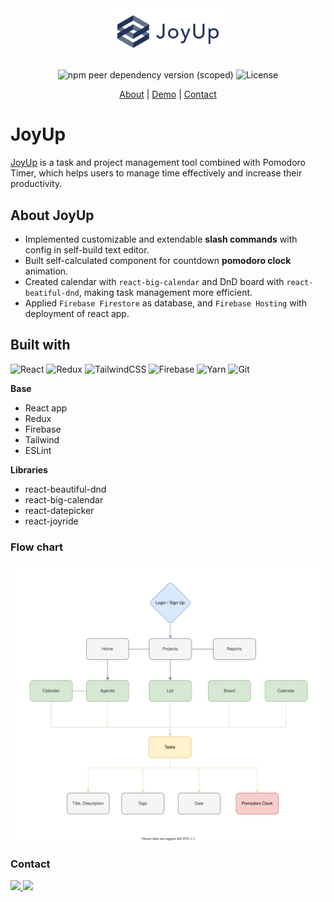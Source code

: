 <div align="center">
  <a href="https://joyup-management.web.app" style="margin-bottom:20px; display:block;">
    <img src="./src/assets/images/logo/dark-name/rectengle_logo.png" alt="Logo" width="200px">
  </a>

![npm peer dependency version (scoped)](https://img.shields.io/npm/dependency-version/eslint-config-prettier/peer/eslint) ![License](https://img.shields.io/badge/License-MIT-blue)


  <p align="center">
    <a href="https://github.com/Joy-port/joyup# About-JoyUp">About</a>
    |
    <a href="https://github.com/Joy-port/joyup# Demo">Demo</a>
    |
    <a href="https://github.com/Joy-port/joyup#Contact">Contact</a>
  </p>
</div>

# JoyUp
[JoyUp](https://joyup-management.web.app) is a task and project management tool combined with Pomodoro Timer, which helps users to manage time effectively and increase their productivity.

## About JoyUp
- Implemented customizable and extendable **slash commands** with config in self-build text editor.
- Built self-calculated component for countdown **pomodoro clock** animation. 
- Created calendar with `react-big-calendar` and DnD board with `react-beatiful-dnd`, making task management more efficient. 
- Applied `Firebase Firestore` as database, and `Firebase Hosting` with deployment of react app.

## Built with

![React](https://img.shields.io/badge/react-%2320232a.svg?style=for-the-badge&logo=react&logoColor=%2361DAFB) ![Redux](https://img.shields.io/badge/redux-%23593d88.svg?style=for-the-badge&logo=redux&logoColor=white) ![TailwindCSS](https://img.shields.io/badge/tailwindcss-%2338B2AC.svg?style=for-the-badge&logo=tailwind-css&logoColor=white) ![Firebase](https://img.shields.io/badge/firebase-ffca28?style=for-the-badge&logo=firebase&logoColor=black) ![Yarn](https://img.shields.io/badge/yarn-%232C8EBB.svg?style=for-the-badge&logo=yarn&logoColor=white) ![Git](https://img.shields.io/badge/git-%23F05033.svg?style=for-the-badge&logo=git&logoColor=white)

**Base**
- React app
- Redux
- Firebase
- Tailwind
- ESLint

**Libraries**
- react-beautiful-dnd
- react-big-calendar
- react-datepicker
- react-joyride

### Flow chart
 ![flow chart](./src/assets/images/flowchart/flow.drawio.svg)

<!-- ### Demo -->
<!-- ### Future Features -->
### Contact
  <a href="https://www.linkedin.com/in/joy-chiao" text-decoration="none">
    <img src="https://img.shields.io/badge/LinkedIn-0077B5?style=for-the-badge&logo=linkedin&logoColor=white" />
  </a>
  <a href="mailto:joy.cheng97324@gmail.com">
    <img src="https://img.shields.io/badge/Gmail-D14836?style=for-the-badge&logo=gmail&logoColor=white" />
  </a>